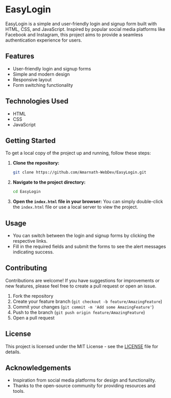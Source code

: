 # EasyLogin

EasyLogin is a simple and user-friendly login and signup form built with HTML, CSS, and JavaScript. Inspired by popular social media platforms like Facebook and Instagram, this project aims to provide a seamless authentication experience for users.

## Features

- User-friendly login and signup forms
- Simple and modern design
- Responsive layout
- Form switching functionality

## Technologies Used

- HTML
- CSS
- JavaScript

## Getting Started

To get a local copy of the project up and running, follow these steps:

1. **Clone the repository:**
   ```bash
   git clone https://github.com/Amarnath-WebDev/EasyLogin.git
   ```

2. **Navigate to the project directory:**
   ```bash
   cd EasyLogin
   ```

3. **Open the `index.html` file in your browser:**
   You can simply double-click the `index.html` file or use a local server to view the project.

## Usage

- You can switch between the login and signup forms by clicking the respective links.
- Fill in the required fields and submit the forms to see the alert messages indicating success.

## Contributing

Contributions are welcome! If you have suggestions for improvements or new features, please feel free to create a pull request or open an issue.

1. Fork the repository
2. Create your feature branch (`git checkout -b feature/AmazingFeature`)
3. Commit your changes (`git commit -m 'Add some AmazingFeature'`)
4. Push to the branch (`git push origin feature/AmazingFeature`)
5. Open a pull request

## License

This project is licensed under the MIT License - see the [LICENSE](LICENSE) file for details.

## Acknowledgements

- Inspiration from social media platforms for design and functionality.
- Thanks to the open-source community for providing resources and tools.
